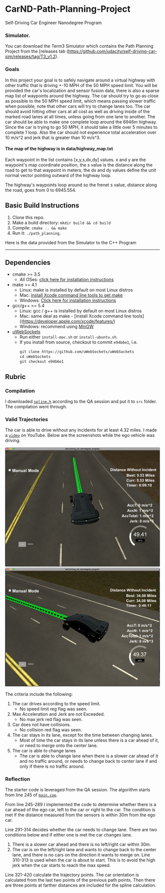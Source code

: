 # CarND-Path-Planning-Project
Self-Driving Car Engineer Nanodegree Program
   
### Simulator.
You can download the Term3 Simulator which contains the Path Planning Project from the [releases tab (https://github.com/udacity/self-driving-car-sim/releases/tag/T3_v1.2).

### Goals
In this project your goal is to safely navigate around a virtual highway with other traffic that is driving +-10 MPH of the 50 MPH speed limit. You will be provided the car's localization and sensor fusion data, there is also a sparse map list of waypoints around the highway. The car should try to go as close as possible to the 50 MPH speed limit, which means passing slower traffic when possible, note that other cars will try to change lanes too. The car should avoid hitting other cars at all cost as well as driving inside of the marked road lanes at all times, unless going from one lane to another. The car should be able to make one complete loop around the 6946m highway. Since the car is trying to go 50 MPH, it should take a little over 5 minutes to complete 1 loop. Also the car should not experience total acceleration over 10 m/s^2 and jerk that is greater than 10 m/s^3.

#### The map of the highway is in data/highway_map.txt
Each waypoint in the list contains  [x,y,s,dx,dy] values. x and y are the waypoint's map coordinate position, the s value is the distance along the road to get to that waypoint in meters, the dx and dy values define the unit normal vector pointing outward of the highway loop.

The highway's waypoints loop around so the frenet s value, distance along the road, goes from 0 to 6945.554.

## Basic Build Instructions

1. Clone this repo.
2. Make a build directory: `mkdir build && cd build`
3. Compile: `cmake .. && make`
4. Run it: `./path_planning`.

Here is the data provided from the Simulator to the C++ Program

---

## Dependencies

* cmake >= 3.5
  * All OSes: [click here for installation instructions](https://cmake.org/install/)
* make >= 4.1
  * Linux: make is installed by default on most Linux distros
  * Mac: [install Xcode command line tools to get make](https://developer.apple.com/xcode/features/)
  * Windows: [Click here for installation instructions](http://gnuwin32.sourceforge.net/packages/make.htm)
* gcc/g++ >= 5.4
  * Linux: gcc / g++ is installed by default on most Linux distros
  * Mac: same deal as make - [install Xcode command line tools]((https://developer.apple.com/xcode/features/)
  * Windows: recommend using [MinGW](http://www.mingw.org/)
* [uWebSockets](https://github.com/uWebSockets/uWebSockets)
  * Run either `install-mac.sh` or `install-ubuntu.sh`.
  * If you install from source, checkout to commit `e94b6e1`, i.e.
    ```
    git clone https://github.com/uWebSockets/uWebSockets 
    cd uWebSockets
    git checkout e94b6e1
    ```


## Rubric

### Compilation
I downloaded [`spline.h`](http://kluge.in-chemnitz.de/opensource/spline/) according to the QA session and put it to `src` folder. The compilation went through.

### Valid Trajectories
The car is able to drive without any incidents for at least 4.32 miles. I made a [`video`](https://www.youtube.com/watch?v=4fXXjHxP1uE) on YouTube. Below are the screenshots while the ego vehicle was driving.

![Ego Vehicle Driving 1](image.png)
![Ego Vehicle Driving 2](image2.png)

The criteria include the following:
1. The car drives according to the speed limit.
    * No speed limit reg flag was seen.
2. Max Acceleration and Jerk are not Exceeded.
    * No max jerk red flag was seen.
3. Car does not have collisions.
    * No collision red flag was seen.
4. The car stays in its lane, except for the time between changing lanes.
    * Most of time the car stays in its lane unless there is a car ahead of it, or need to merge onto the center lane.
5. The car is able to change lanes
    * The car is able to change lane when there is a slower car ahead of it and no traffic around, or needs to change back to center lane if and only if there is no traffic around.

### Reflection
The starter code is leveraged from the QA session. The algorithm starts from line 245 of [`main.cpp`](src/main.cpp#L245).

From line 245-289 I implemented the code to determine whether there is a car ahead of the ego car, left to the car or right to the car. The condition is met if the distance measured from the sensors is within 30m from the ego car.

Line 291-314 decides whether the car needs to change lane. There are two conditions below and if either one is met the car changes lane.
1. There is a slower car ahead and there is no left/right car within 30m.
2. The car is on the left/right lane and wants to change back to the center lane, and there is no cars on the direction it wants to merge on.
Line 310-313 is used when the car is about to start. This is to avoid the high jerk when the car starts to reach the max speed.

Line 321-420 calculate the trajectory points. The car orientation is calculated from the last two points of the previous path points. Then there are three points at farther distances are included for the spline calculation.
